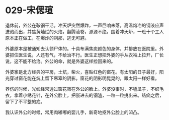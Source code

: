 # 029-宋偲瑄
退休前，外公在鞍钢干活。冲天炉突然爆炸，一声巨响未落，高温熔冶的钢液应声迸溅而出，并焦黄灿烂的火焰，翻腾滚卷，源源不绝。围着冲天炉，一班十个工人原本正在做工，在爆炸的刹那，逃无可避。

外婆原本是被通知去认领尸体的。十具布满焦炭颜色的身体，并排放在医院里。外婆抓住医生说，人还有气，不给治不行。医生正想把外婆的手从衣袖上拉开，厂长说，这不能不给治。外公的命，就是外婆这样捡回来的。

外婆家是北方经典的平房，土炕，柴火，喜贴红色的窗花。有太阳的日子最好，阳光穿过窗花能在炕上留下窸窣的阴影。窗花的阴影明晃晃的，跟太阳一样好看。

养伤的时候，光线经常透过窗花筛在外公的脸上。外婆没事时，不嗑瓜子，不织毛衣，拿着小绣花针，在外公脸上，把嵌进去的钢渣，一粒一粒挑出来。结痂之后，留下了不平整的疤。

我认识外公的时候，常用肉嘟嘟的婴儿手，新奇地抠外公脸上的凹凸。

